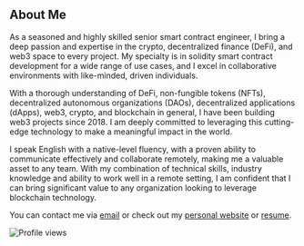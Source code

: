 ## About Me

As a seasoned and highly skilled senior smart contract engineer, I bring a deep passion and expertise in the crypto, decentralized finance (DeFi), and web3 space to every project. My specialty is in solidity smart contract development for a wide range of use cases, and I excel in collaborative environments with like-minded, driven individuals.

With a thorough understanding of DeFi, non-fungible tokens (NFTs), decentralized autonomous organizations (DAOs), decentralized applications (dApps), web3, crypto, and blockchain in general, I have been building web3 projects since 2018. I am deeply committed to leveraging this cutting-edge technology to make a meaningful impact in the world.

I speak English with a native-level fluency, with a proven ability to communicate effectively and collaborate remotely, making me a valuable asset to any team. With my combination of technical skills, industry knowledge and ability to work well in a remote setting, I am confident that I can bring significant value to any organization looking to leverage blockchain technology.

You can contact me via [email](mihajlomaksa9@gmail.com) or check out my [personal website](https://mihailomaksa.com) or [resume](https://mihailomaksa.com/Resume.pdf).

![Profile views](https://gpvc.arturio.dev/mihailo-maksa)
